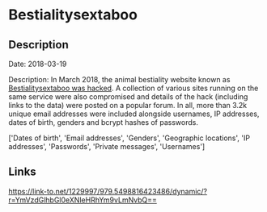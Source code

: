 # Bestialitysextaboo

## Description

Date: 2018-03-19

Description:
In March 2018, the animal bestiality website known as <a href="https://motherboard.vice.com/en_us/article/evqvpz/bestiality-website-hacked-troy-hunt-have-i-been-pwned" target="_blank" rel="noopener">Bestialitysextaboo was hacked</a>. A collection of various sites running on the same service were also compromised and details of the hack (including links to the data) were posted on a popular forum. In all, more than 3.2k unique email addresses were included alongside usernames, IP addresses, dates of birth, genders and bcrypt hashes of passwords.


['Dates of birth', 'Email addresses', 'Genders', 'Geographic locations', 'IP addresses', 'Passwords', 'Private messages', 'Usernames']

## Links

https://link-to.net/1229997/979.5498816423486/dynamic/?r=YmVzdGlhbGl0eXNleHRhYm9vLmNvbQ==